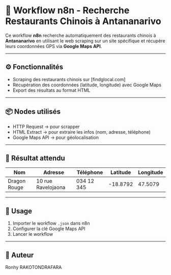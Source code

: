 # 🍜 Workflow n8n - Recherche Restaurants Chinois à Antananarivo

Ce workflow **n8n** recherche automatiquement des restaurants chinois à **Antananarivo** en utilisant le web scraping sur un site spécifique et récupère leurs coordonnées GPS via **Google Maps API**.

---

## ⚙️ Fonctionnalités

- Scraping des restaurants chinois sur [findglocal.com]  
- Récupération des coordonnées (latitude, longitude) avec Google Maps  
- Export des résultats au format HTML

---

## 📦 Nodes utilisés

- HTTP Request → pour scrapper  
- HTML Extract → pour extraire les infos (nom, adresse, téléphone)  
- Google Maps API → pour géolocalisation  

---

## 📄 Résultat attendu

| Nom           | Adresse               | Téléphone   | Latitude  | Longitude |
|--------------|-----------------------|-------------|-----------|-----------|
| Dragon Rouge | 10 rue Ravelojaona    | 034 12 345 | -18.8792 | 47.5079  |

---

## 🚀 Usage

1. Importer le workflow `.json` dans n8n  
2. Configurer la clé Google Maps API  
3. Lancer le workflow

---

## 👤 Auteur

Ronhy RAKOTONDRAFARA

